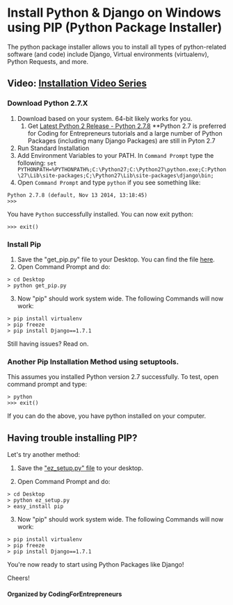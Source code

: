 # Install Python & Django on Windows using PIP (Python Package Installer)
The python package installer allows you to install all types of python-related software (and code) include Django, Virtual environments (virtualenv), Python Requests, and more.

## Video: [Installation Video Series](https://codingforentrepreneurs.com/projects/start-with-windows/)

### Download Python 2.7.X
1. Download based on your system. 64-bit likely works for you. 
	1. Get [Latest Python 2 Release - Python 2.7.8](https://www.python.org/downloads/release/python-278/) **Python 2.7 is preferred for Coding for Entrepreneurs tutorials and a large number of Python Packages (including many Django Packages) are still in Pyton 2.7
2. Run Standard Installation
3. Add Environment Variables to your PATH. In `Command Prompt` type the following:
	```set PYTHONPATH=%PYTHONPATH%;C:\Python27;C:\Python27\python.exe;C:Python\27\Lib\site-packages;C;\Python27\Lib\site-packages\django\bin;```
4. Open `Command Prompt` and type `python` if you see something like:
```
Python 2.7.8 (default, Nov 13 2014, 13:18:45)
>>> 
``` 

You have `Python` successfully installed. You can now exit python:

```
>>> exit()
```

### Install Pip

1. Save the "get_pip.py" file to your Desktop. You can find the file [here](http://pip.readthedocs.org/en/latest/installing.html).
2. Open Command Prompt and do:
```
> cd Desktop
> python get_pip.py
```

3. Now "pip" should work system wide. The following Commands will now work:
```
> pip install virtualenv
> pip freeze
> pip install Django==1.7.1
```


Still having issues? Read on.

### Another Pip Installation Method using setuptools. 
This assumes you installed Python version 2.7 successfully. To test, open command prompt and type:

```
> python	 
>>> exit() 
```
If you can do the above, you have python installed on your computer. 

## Having trouble installing PIP? 
Let's try another method:

1. Save the ["ez_setup.py" file](https://bootstrap.pypa.io/ez_setup.py) to your desktop. 

2. Open Command Prompt and do:
```
> cd Desktop
> python ez_setup.py
> easy_install pip
```

3. Now "pip" should work system wide. The following Commands will now work:
```
> pip install virtualenv
> pip freeze
> pip install Django==1.7.1
```


You're now ready to start using Python Packages like Django!



Cheers!


#### Organized by CodingForEntrepreneurs